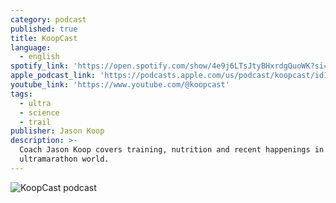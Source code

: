 ```yaml
---
category: podcast
published: true
title: KoopCast
language:
  - english
spotify_link: 'https://open.spotify.com/show/4e9j6LTsJtyBHxrdgQuoWK?si=3cd94fe61a184361'
apple_podcast_link: 'https://podcasts.apple.com/us/podcast/koopcast/id1489494447'
youtube_link: 'https://www.youtube.com/@koopcast'
tags:
  - ultra
  - science
  - trail
publisher: Jason Koop
description: >-
  Coach Jason Koop covers training, nutrition and recent happenings in the
  ultramarathon world.
---
```

![KoopCast podcast]({{site.baseurl}}/media/koopcast.jpg)
